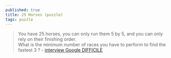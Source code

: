 ```yaml
---
published: true
title: 25 Horses (puzzle)
tags: puzzle
---
```

> You have 25 horses, you can only run them 5 by 5, and you can only rely on their finishing order.  
> What is the minimum number of races you have to perform to find the fastest 3 ? - [interview Google DIFFICILE](https://www.youtube.com/watch?v=i-xqRDwpilM)
